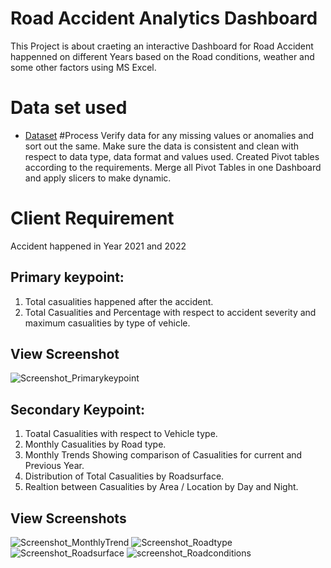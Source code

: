 # Road Accident Analytics Dashboard
This Project is about craeting an interactive Dashboard for Road Accident happenned on different Years based on the Road conditions, weather and some other factors using MS Excel.
# Data set used
- <a href="https://github.com/yas-39/Unfall-Analyse/blob/main/Road%20Accident%20Data.xlsx">Dataset</a>
#Process
Verify data for any missing values or anomalies and sort out the same.
Make sure the data is consistent and clean with respect to data type, data format and values used.
Created Pivot tables according to the requirements.
Merge all Pivot Tables in one Dashboard and apply slicers to make dynamic.

# Client Requirement
Accident happened in Year 2021 and 2022
## Primary keypoint:
1. Total casualities happened after the accident.
2. Total Casualities and Percentage with respect to accident severity and maximum casualities by type of vehicle.
## View Screenshot
![Screenshot_Primarykeypoint](https://github.com/user-attachments/assets/1b8602b2-95f2-4992-a61b-50384d0a5f46)

## Secondary Keypoint:
1. Toatal Casualities with respect to Vehicle type.
2. Monthly Casualities by Road type.
3. Monthly Trends Showing comparison of Casualities for current and Previous Year.
4. Distribution of Total Casualities by Roadsurface.
5. Realtion between Casualities by Area / Location by Day and Night.
## View Screenshots
![Screenshot_MonthlyTrend](https://github.com/user-attachments/assets/f1fa55d9-7059-4898-946f-82c241eefcd5)
![Screenshot_Roadtype](https://github.com/user-attachments/assets/82298ec0-0335-4648-93e6-c2bb6939943c)
![Screenshot_Roadsurface](https://github.com/user-attachments/assets/0add3c0b-a3b8-4c6b-9aaa-3c8b5fd84d02)
![screenshot_Roadconditions](https://github.com/user-attachments/assets/250a9f9e-80de-48d4-bdaf-84ee159a108d)

